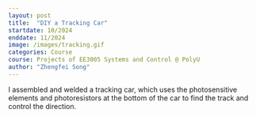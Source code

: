 ```yaml
---
layout: post
title:  "DIY a Tracking Car"
startdate: 10/2024
enddate: 11/2024
image: /images/tracking.gif
categories: Course
course: Projects of EE3005 Systems and Control @ PolyU
author: "Zhengfei Song"
---
```

I assembled and welded a tracking car, which uses the photosensitive elements and photoresistors at the bottom of the car to find the track and control the direction.
